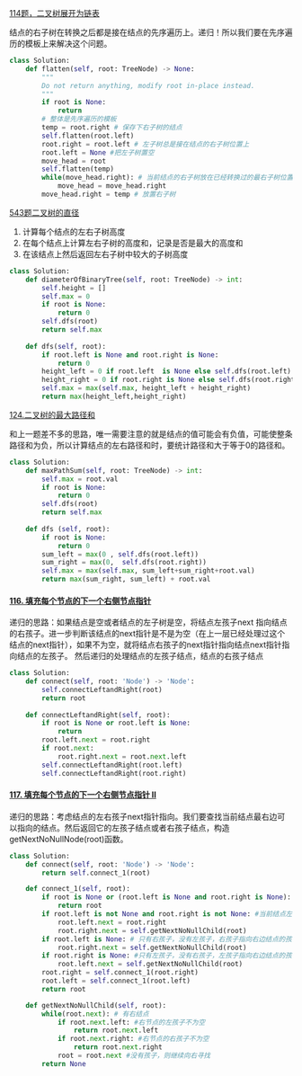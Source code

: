 [114题，二叉树展开为链表](https://leetcode-cn.com/problems/flatten-binary-tree-to-linked-list/)

结点的右子树在转换之后都是接在结点的先序遍历上。递归！所以我们要在先序遍历的模板上来解决这个问题。

```python
class Solution:
    def flatten(self, root: TreeNode) -> None:
        """
        Do not return anything, modify root in-place instead.
        """
        if root is None:
            return
        # 整体是先序遍历的模板
        temp = root.right # 保存下右子树的结点
        self.flatten(root.left)
        root.right = root.left # 左子树总是接在结点的右子树位置上
        root.left = None #把左子树置空
        move_head = root
        self.flatten(temp) 
        while(move_head.right): # 当前结点的右子树放在已经转换过的最右子树位置。
            move_head = move_head.right
        move_head.right = temp # 放置右子树
```

[543题二叉树的直径](https://leetcode-cn.com/problems/diameter-of-binary-tree/)

1. 计算每个结点的左右子树高度
2. 在每个结点上计算左右子树的高度和，记录是否是最大的高度和
3. 在该结点上然后返回左右子树中较大的子树高度

```python
class Solution:
    def diameterOfBinaryTree(self, root: TreeNode) -> int:
        self.height = []
        self.max = 0
        if root is None:
            return 0
        self.dfs(root)
        return self.max
           
    def dfs(self, root):
        if root.left is None and root.right is None:
            return 0
        height_left = 0 if root.left  is None else self.dfs(root.left) + 1
        height_right = 0 if root.right is None else self.dfs(root.right) +1
        self.max = max(self.max, height_left + height_right)
        return max(height_left,height_right)
```

[124.二叉树的最大路径和](https://leetcode-cn.com/problems/binary-tree-maximum-path-sum/)

和上一题差不多的思路，唯一需要注意的就是结点的值可能会有负值，可能使整条路径和为负，所以计算结点的左右路径和时，要统计路径和大于等于0的路径和。

```python
class Solution:
    def maxPathSum(self, root: TreeNode) -> int:
        self.max = root.val
        if root is None:
            return 0
        self.dfs(root)
        return self.max
        
    def dfs (self, root):
        if root is None:
            return 0
        sum_left = max(0 , self.dfs(root.left))
        sum_right = max(0,  self.dfs(root.right))
        self.max = max(self.max, sum_left+sum_right+root.val)
        return max(sum_right, sum_left) + root.val
```

#### [116. 填充每个节点的下一个右侧节点指针](https://leetcode-cn.com/problems/populating-next-right-pointers-in-each-node/)

递归的思路：如果结点是空或者结点的左子树是空，将结点左孩子next 指向结点的右孩子。进一步判断该结点的next指针是不是为空（在上一层已经处理过这个结点的next指针），如果不为空，就将结点右孩子的next指针指向结点next指针指向结点的左孩子。 然后递归的处理结点的左孩子结点，结点的右孩子结点

```python
class Solution:
    def connect(self, root: 'Node') -> 'Node':
        self.connectLeftandRight(root)
        return root
        
    def connectLeftandRight(self, root):
        if root is None or root.left is None: 
            return 
        root.left.next = root.right
        if root.next:
            root.right.next = root.next.left
        self.connectLeftandRight(root.left)
        self.connectLeftandRight(root.right)
```

#### [117. 填充每个节点的下一个右侧节点指针 II](https://leetcode-cn.com/problems/populating-next-right-pointers-in-each-node-ii/)

递归的思路：考虑结点的左右孩子next指针指向。我们要查找当前结点最右边可以指向的结点。然后返回它的左孩子结点或者右孩子结点，构造getNextNoNullNode(root)函数。

```python
class Solution:
    def connect(self, root: 'Node') -> 'Node':
        return self.connect_1(root) 

    def connect_1(self, root):
        if root is None or (root.left is None and root.right is None): #当前结点
            return root
        if root.left is not None and root.right is not None: #当前结点左右孩子都在，左指向右，右指向右边结点的孩子
            root.left.next = root.right
            root.right.next = self.getNextNoNullChild(root)
        if root.left is None: # 只有右孩子，没有左孩子，右孩子指向右边结点的孩子
            root.right.next = self.getNextNoNullChild(root)
        if root.right is None: #只有左孩子，没有右孩子，左孩子指向右边结点的孩子
            root.left.next = self.getNextNoNullChild(root)
        root.right = self.connect_1(root.right)
        root.left = self.connect_1(root.left)
        return root 

    def getNextNoNullChild(self, root):
        while(root.next): # 有右结点
            if root.next.left: #右节点的左孩子不为空
                return root.next.left
            if root.next.right: #右节点的右孩子不为空
                return root.next.right
            root = root.next #没有孩子，则继续向右寻找
        return None
```

